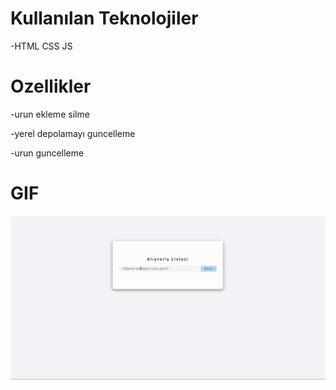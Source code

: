 # Kullanılan Teknolojiler

-HTML CSS JS

# Ozellikler

-urun ekleme silme

-yerel depolamayı guncelleme

-urun guncelleme

# GIF

![](./gif/crudapp.gif)


